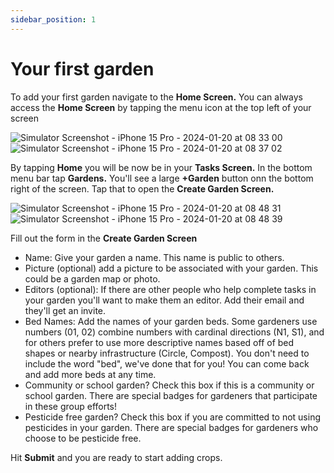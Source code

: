 ```yaml
---
sidebar_position: 1
---
```


# Your first garden

To add your first garden navigate to the **Home Screen.**  You can always access the **Home Screen** by tapping the menu icon at the top left of your screen

![Simulator Screenshot - iPhone 15 Pro - 2024-01-20 at 08 33 00](https://github.com/geogardenclub/geogardenclub.github.io/assets/87399238/6cf19174-7c8d-43de-8501-0011d11bcac4)
![Simulator Screenshot - iPhone 15 Pro - 2024-01-20 at 08 37 02](https://github.com/geogardenclub/geogardenclub.github.io/assets/87399238/5d228ddf-4318-40df-936a-042a626f7dcc)

By tapping **Home** you will be now be in your **Tasks Screen.**  In the bottom menu bar tap **Gardens.**  You'll see a large **+Garden** button onn the bottom right of the screen.  Tap that to open the **Create Garden Screen.**

![Simulator Screenshot - iPhone 15 Pro - 2024-01-20 at 08 48 31](https://github.com/geogardenclub/geogardenclub.github.io/assets/87399238/13c7b847-9d54-4ae5-8cf9-3e117e8f6751)
![Simulator Screenshot - iPhone 15 Pro - 2024-01-20 at 08 48 39](https://github.com/geogardenclub/geogardenclub.github.io/assets/87399238/19c52e25-8fe2-46e5-b15f-0fa14798c236)

Fill out the form in the **Create Garden Screen**  
 - Name: Give your garden a name.  This name is public to others.
 - Picture (optional) add a picture to be associated with your garden.  This could be a garden map or photo.
 - Editors (optional): If there are other people who help complete tasks in your garden you'll want to make them an editor.  Add their email and they'll get an invite.
 - Bed Names: Add the names of your garden beds.  Some gardeners use numbers (01, 02) combine numbers with cardinal directions (N1, S1), and for others prefer to use more descriptive names based off of bed shapes or nearby infrastructure (Circle, Compost).  You don't need to include the word "bed", we've done that for you!  You can come back and add more beds at any time.
 - Community or school garden?  Check this box if this is a community or school garden.  There are special badges for gardeners that participate in these group efforts!
 - Pesticide free garden?  Check this box if you are committed to not using pesticides in your garden.  There are special badges for gardeners who choose to be pesticide free.

Hit **Submit** and you are ready to start adding crops.
